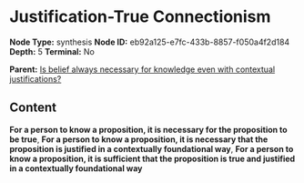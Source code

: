 # Justification-True Connectionism

**Node Type:** synthesis
**Node ID:** eb92a125-e7fc-433b-8857-f050a4f2d184
**Depth:** 5
**Terminal:** No

**Parent:** [Is belief always necessary for knowledge even with contextual justifications?](is-belief-always-necessary-for-knowledge-even-with-contextual-justifications-antithesis-3b2eeba7-d533-4527-b770-a9b0d746e497.md)

## Content

**For a person to know a proposition, it is necessary for the proposition to be true**, **For a person to know a proposition, it is necessary that the proposition is justified in a contextually foundational way**, **For a person to know a proposition, it is sufficient that the proposition is true and justified in a contextually foundational way**

